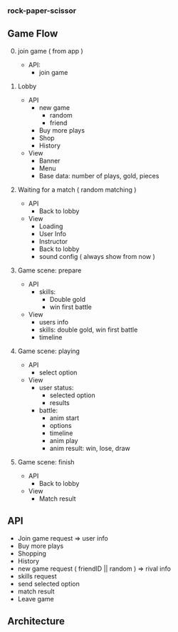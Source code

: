 ### rock-paper-scissor

## Game Flow
0. join game ( from app )
    - API: 
        + join game

1. Lobby
    - API
        + new game 
            * random
            * friend
        + Buy more plays
        + Shop
        + History
    - View
        + Banner
        + Menu
        + Base data: number of plays, gold, pieces

2.  Waiting for a match ( random matching )    
    - API
        + Back to lobby
    - View
        + Loading
        + User Info
        + Instructor
        + Back to lobby
        + sound config ( always show from now )

3.  Game scene: prepare
    - API
        + skills: 
            * Double gold
            * win first battle
    - View 
        + users info
        + skills: double gold, win first battle
        + timeline

4.  Game scene: playing
    - API
        + select option
    - View
        + user status: 
            * selected option
            * results
        + battle: 
            * anim start
            * options
            * timeline
            * anim play
            * anim result: win, lose, draw

5.  Game scene: finish
    - API
        + Back to lobby
    - View
        + Match result

## API
+ Join game request => user info 
+ Buy more plays
+ Shopping
+ History
+ new game request ( friendID || random ) => rival info 
+ skills request
+ send selected option
+ match result
+ Leave game

## Architecture

